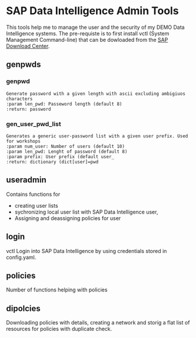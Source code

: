 # SAP Data Intelligence Admin  Tools

This tools help me to manage the user and the security of my DEMO Data Intelligence systems. The pre-requiste is to first install vctl (System Management Command-line) that can be dowloaded from the [SAP Download Center](https://launchpad.support.sap.com/#/softwarecenter/template/products/%20_APP=00200682500000001943&_EVENT=DISPHIER&HEADER=Y&FUNCTIONBAR=N&EVENT=TREE&NE=NAVIGATE&ENR=73554900100800002981&V=INST&TA=ACTUAL&PAGE=SEARCH/DATA%20INTELLIGENCE-SYS%20MGMT%20CLI). 

## genpwds 

###  genpwd
    Generate password with a given length with ascii excluding ambigiuos characters
    :param len_pwd: Passeword length (default 8)
    :return: password

### gen_user_pwd_list
    Generates a generic user-password list with a given user prefix. Used for workshops
    :param num_user: Number of users (default 10)
    :param len_pwd: Lenght of password (default 8)
    :param prefix: User prefix (default user_
    :return: dictionary (dict[user]=pwd

## useradmin

Contains functions for 

* creating user lists
* sychronizing local user list with SAP Data Intelligence user, 
* Assigning and deassigning policies for user

## login

vctl Login into SAP Data Intelligence by using credentials stored in config.yaml. 

## policies

Number of functions helping with policies 

## dipolcies

Downloading policies with details, creating a network and storig a flat list of resources for policies with duplicate check. 